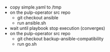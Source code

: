 * copy simple.yaml to /tmp
* on the pulp-operator src repo
  * git checkout ansible
  * run ansible.sh
* wait until playbook stop execution (converges)
* on the pulp-operator src repo
  * git checkout backup-ansible-compatibility
  * run go.sh
